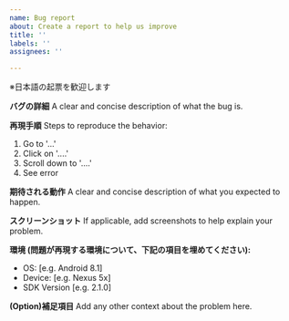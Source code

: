 ```yaml
---
name: Bug report
about: Create a report to help us improve
title: ''
labels: ''
assignees: ''

---
```


※日本語の起票を歓迎します

**バグの詳細**
A clear and concise description of what the bug is.

**再現手順**
Steps to reproduce the behavior:
1. Go to '...'
2. Click on '....'
3. Scroll down to '....'
4. See error

**期待される動作**
A clear and concise description of what you expected to happen.

**スクリーンショット**
If applicable, add screenshots to help explain your problem.

**環境 (問題が再現する環境について、下記の項目を埋めてください):**
 - OS: [e.g. Android 8.1]
 - Device: [e.g. Nexus 5x]
 - SDK Version [e.g. 2.1.0]

**(Option)補足項目**
Add any other context about the problem here.
